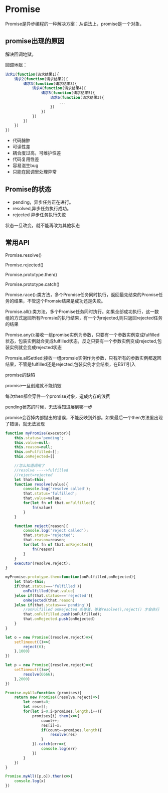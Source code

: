 # Promise

Promise是异步编程的一种解决方案：从语法上，promise是一个对象，

## promise出现的原因

解决回调地狱。

回调地狱：

```js
请求1(function(请求结果1){
    请求2(function(请求结果2){
        请求3(function(请求结果3){
            请求4(function(请求结果4){
                请求5(function(请求结果5){
                    请求6(function(请求结果3){
                        ...
                    })
                })
            })
        })
    })
})

```



- 代码臃肿
- 可读性差
- 耦合度过高，可维护性差
- 代码复用性差
- 容易滋生bug
- 只能在回调里处理异常

## Promise的状态

- pending，异步任务正在进行。
- resolved,异步任务执行成功。
- rejected 异步任务执行失败

状态一旦改变，就不能再改为其他状态



## 常用API

Promise.resolve()

Promise.rejected()

Promise.prototype.then()

Promise.prototype.catch()

Promise.race():类方法，多个Promise任务同时执行，返回最先结束的Promise任务的结果，不管这个Promsie结果是成功还是失败。

Promise.all():类方法，多个Promise任务同时执行。如果全部成功执行，这一数组的方式返回所有Promsie的执行结果，有一个为rejected,则只返回rejected任务的结果

Promise.any():接收一组promise实例为参数，只要有一个参数实例变成fulfilled状态，包装实例就会变成fulfilled状态，反之只要有一个参数实例变成rejected,包装实例就会变成rejected状态

Promsie.allSettled:接收一组promsie实例作为参数，只有所有的参数实例都返回结果，不管是fulfilled还是rejected,包装实例才会结束，在ES11引入







promise的缺陷

promise一旦创建就不能销毁

每次then都会穿件一个promise对象，造成内存的浪费

pending状态的时候，无法得知进展到哪一步

promise会吞掉内部抛出的错误，不能反映到外部。如果最后一个then方法里出现了错误，就无法发现

```js
function myPromise(executor){
    this.status='pending';
    this.value=null;
    this.reason=null;
    this.onFulfilled=[];
    this.onRejected=[]

    //怎么知道调用了
    //resolve ---->fulfilled
    //reject=rejected
    let that=this;
    function resolve(value){
        console.log('resolve called');
        that.status='fulfilled';
        that.value=value;
        for(let fn of that.onFulfilled){
            fn(value)
        }
    }

    function reject(reason){
        console.log('reject called');
        that.status='rejected';
        that.reason=reason;
        for(let fn of that.onRejected){
            fn(reason)
        }
    }
    executor(resolve,reject);
}

myPromise.prototype.then=function(onFulfilled,onRejected){
    let that=this;
    if(that.status==='fulfilled'){
        onFulfilled(that.value)
    }else if(that.status==='rejected'){
        onRejected(that.reason)
    }else if(that.status==='pending'){
        //onFulfilled onRejected 先等着，等着resolve(),reject() 才会执行
        that.onFulfilled.push(onFulfilled);
        that.onRejected.push(onRejected)
    }
}

let o = new Promise((resolve,reject)=>{
    setTimeout(()=>{
        reject(6);
    },1000)
})

let p = new Promise((resolve,reject)=>{
    setTimeout(()=>{
        resolve(6666);
    },2000)
})

Promise.myAll=function (promises){
    return new Promise((resolve,reject)=>{
        let count=0;
        let res=[];
        for(let i=0;i<promises.length;i++){
            promises[i].then(x=>{
                count++;
                res[i]=x;
                if(count==promises.length){
                    resolve(res)
                }
            }).catch(err=>{
                console.log(err)
            })
        }
    })
}

Promise.myAll([p,o]).then(x=>{
    console.log(x)
})
```
